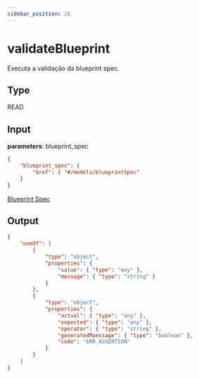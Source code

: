 ```yaml
---
sidebar_position: 28
---
```


# validateBlueprint

Executa a validação da blueprint spec.

## Type

READ

## Input

**parameters**: blueprint_spec
``` json title=Schema
{
    "blueprint_spec": { 
        "$ref": { "#/models/blueprintSpec"
    }
}
```
[Blueprint Spec](../models/blueprintSpec)

## Output
``` json title=Schema
{
    "oneOf": [
        {
            "type": "object",
            "properties": {
                "value": { "type": "any" },
                "message": { "type": "string" }
            }
        },
        {
            "type": "object",
            "properties": { 
                "actual": { "type": "any" },
                "expected": { "type": "any" },
                "operator": { "type": "string" },
                "generatedMaessage": { "type": "boolean" },
                "code": "ERR_ASSERTION"
            }
        }
    ]
}
```